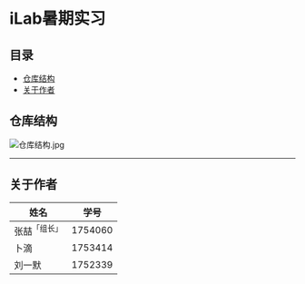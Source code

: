 # iLab暑期实习

## 目录

- [仓库结构](#仓库结构)
- [关于作者](#关于作者)

<a name="仓库结构"></a>

## 仓库结构

![仓库结构.jpg](https://upload-images.jianshu.io/upload_images/12014150-787ea34e4610310a.jpg?imageMogr2/auto-orient/strip%7CimageView2/2/w/1240)


            
-----
<a name="关于作者"></a>

## 关于作者

| 姓名                    | 学号    |
| ----------------------- | ------- |
| 张喆<sup>「组长」</sup> | 1754060 |
| 卜滴                    | 1753414 |
| 刘一默                  | 1752339 |
